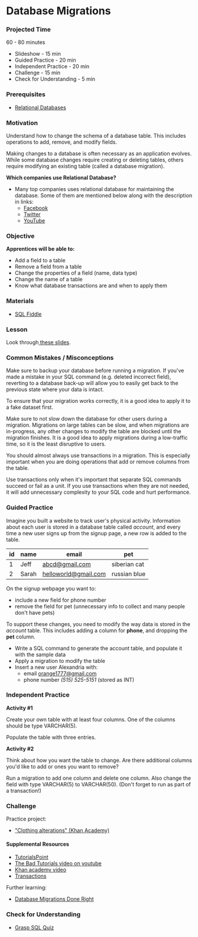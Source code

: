 # Database Migrations

### Projected Time
60 - 80 minutes

- Slideshow - 15 min
- Guided Practice - 20 min
- Independent Practice - 20 min
- Challenge - 15 min
- Check for Understanding - 5 min

### Prerequisites

- [Relational Databases](/databases/relational-databases.md)

### Motivation

Understand how to change the schema of a database table. This includes operations to add, remove, and modify fields.

Making changes to a database is often necessary as an application evolves. While some database changes require creating or deleting tables, others require modifying an existing table (called a database migration).

**Which companies use Relational Database?**
- Many top companies uses relational database for maintaining the database. Some of them are mentioned below along with the description in links:
  - [Facebook](https://mashable.com/2011/12/15/facebook-timeline-mysql/?europe=true)
  - [Twitter](https://blog.twitter.com/engineering/en_us/a/2015/another-look-at-mysql-at-twitter-and-incubating-mysos.html)
  - [YouTube](http://download.nust.na/pub6/mysql/tech-resources/articles/mysqluc-2007.html)


### Objective

**Apprentices will be able to:**
- Add a field to a table
- Remove a field from a table
- Change the properties of a field (name, data type)
- Change the name of a table
- Know what database transactions are and when to apply them

### Materials
- [SQL Fiddle](http://sqlfiddle.com)

### Lesson
Look through[ these slides](https://docs.google.com/presentation/d/118Fg5gaMPJBQdZV8n9dcAiYLyX5BseVUcJ1fSANdm4E/edit#slide=id.g4032745045_0_3).

### Common Mistakes / Misconceptions

Make sure to backup your database before running a migration. If you've made a mistake in your SQL command (e.g. deleted incorrect field), reverting to a database back-up will allow you to easily get back to the previous state where your data is intact.

To ensure that your migration works correctly, it is a good idea to apply it to a fake dataset first.

Make sure to not slow down the database for other users during a migration. Migrations on large tables can be slow, and when migrations are in-progress, any other changes to modify the table are blocked until the migration finishes. It is a good idea to apply migrations during a low-traffic time, so it is the least disruptive to users.

You should almost always use transactions in a migration. This is especially important when you are doing operations that add or remove columns from the table.


Use transactions only when it's important that separate SQL commands succeed or fail as a unit. If you use transactions when they are not needed, it will add unnecessary complexity to your SQL code and hurt performance.

### Guided Practice
Imagine you built a website to track user's physical activity. Information about each user is stored in a database table called *account*, and every time a new user signs up from the signup page, a new row is added to the table.

| id  | name  | email  | pet  |
|---|---|---|---|
| 1  | Jeff  | abcd@gmail.com  | siberian cat  |
| 2  | Sarah  | helloworld@gmail.com  | russian blue  |

On the signup webpage you want to:
- include a new field for phone number
- remove the field for pet (unnecessary info to collect and many people don't have pets)

To support these changes, you need to modify the way data is stored in the *account* table. This includes adding a column for **phone**, and dropping the **pet** column.

- Write a SQL command to generate the account table, and populate it with the sample data
- Apply a migration to modify the table
- Insert a new user Alexandria with:
  - email orange1777@gmail.com
  - phone number *(515) 525-5151* (stored as INT)

### Independent Practice
**Activity #1**

Create your own table with at least four columns. One of the columns should be type VARCHAR(5).

 Populate the table with three entries.

**Activity #2**

Think about how you want the table to change. Are there additional columns you'd like to add or ones you want to remove?

Run a migration to add one column and delete one column. Also change the field with type VARCHAR(5) to VARCHAR(50). (Don't forget to run as part of a transaction!)

### Challenge

Practice project:
- ["Clothing alterations" (Khan Academy)](https://www.khanacademy.org/computing/computer-programming/sql/modifying-databases-with-sql/p/challenge-clothing-alterations)

#### Supplemental Resources

- [TutorialsPoint](https://www.tutorialspoint.com/sql/sql-alter-command.htm)
- [The Bad Tutorials video on youtube](https://www.youtube.com/watch?v=vDr2DZeU5mY)
- [Khan academy video](https://www.khanacademy.org/computing/computer-programming/sql/modifying-databases-with-sql/p/altering-tables-after-creation)
- [Transactions](https://www.postgresql.org/docs/9.6/static/tutorial-transactions.html)

Further learning:
- [Database Migrations Done Right](http://www.brunton-spall.co.uk/post/2014/05/06/database-migrations-done-right/)

### Check for Understanding

- [Grasp SQL Quiz](https://www.graspsql.com/sql-tutorial/administer/sql-alter-table-quiz/)
